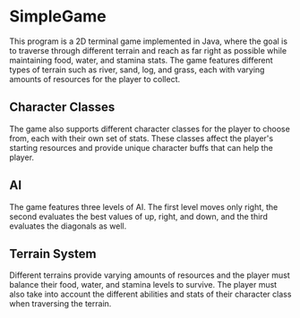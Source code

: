 # SimpleGame

This program is a 2D terminal game implemented in Java, where the goal is to traverse through different terrain and reach as far right as possible while maintaining  food, water, and stamina stats. The game features different types of terrain such as river, sand, log, and grass, each with varying amounts of resources for the player to collect.

## Character Classes

The game also supports different character classes for the player to choose from, each with their own set of stats. These classes affect the player's starting resources and provide unique character buffs that can help the player.

## AI

The game features three levels of AI. The first level moves only right, the second evaluates the best values of up, right, and down, and the third evaluates the diagonals as well. 

## Terrain System

Different terrains provide varying amounts of resources and the player must balance their food, water, and stamina levels to survive. The player must also take into account the different abilities and stats of their character class when traversing the terrain.

